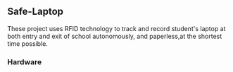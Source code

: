 ## Safe-Laptop

These project uses RFID technology to track and record student's laptop
at both entry and exit of school autonomously, and paperless,at the shortest
time possible.

### Hardware
 
